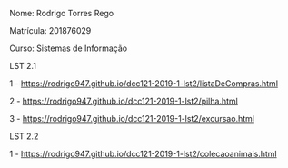 <p>Nome: Rodrigo Torres Rego</p>
<p>Matrícula: 201876029</p>
<p>Curso: Sistemas de Informação</p>

<p>LST 2.1</p>

<p>1 - <a href="https://rodrigo947.github.io/dcc121-2019-1-lst2/listaDeCompras.html">https://rodrigo947.github.io/dcc121-2019-1-lst2/listaDeCompras.html</a>
</p>

<p>2 - <a href="https://rodrigo947.github.io/dcc121-2019-1-lst2/pilha.html">https://rodrigo947.github.io/dcc121-2019-1-lst2/pilha.html</a>
</p>

<p>3 - <a href="https://rodrigo947.github.io/dcc121-2019-1-lst2/excursao.html">https://rodrigo947.github.io/dcc121-2019-1-lst2/excursao.html</a>
</p>

<p>LST 2.2</p>

<p>1 - <a href="https://rodrigo947.github.io/dcc121-2019-1-lst2/colecaoanimais.html">https://rodrigo947.github.io/dcc121-2019-1-lst2/colecaoanimais.html</a>
</p>
